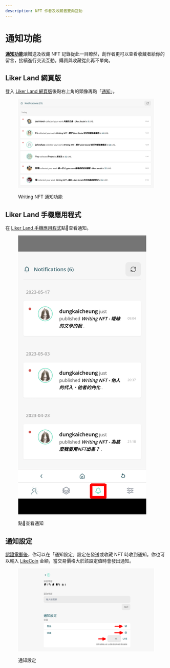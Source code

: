 ```yaml
---
description: NFT 作者及收藏者雙向互動
---
```


# 通知功能

[**通知功能**](https://liker.land/zh-Hant/notifications)讓贈送及收藏 NFT 記錄從此一目瞭然，創作者更可以查看收藏者給你的留言，接續進行交流互動。購買與收藏從此再不單向。

## Liker Land 網頁版

登入 [Liker Land 網頁版](https://liker.land/)後點右上角的頭像再點「[通知](https://liker.land/zh-Hant/notifications)」。

<figure><img src="../../../.gitbook/assets/notifications.png" alt=""><figcaption><p>Writing NFT 通知功能</p></figcaption></figure>

## Liker Land 手機應用程式

在 [Liker Land 手機應用程式](../../../user-guide/liker-land/download.md)點:bell:查看通知。

<figure><img src="../../../.gitbook/assets/Liker Land app Writing NFT 3.png" alt=""><figcaption><p>點<span data-gb-custom-inline data-tag="emoji" data-code="1f514">🔔</span>查看通知</p></figcaption></figure>

## 通知設定

[認證電郵後](follow-creators.md)，你可以在「通知設定」設定在發送或收藏 NFT 時收到通知。你也可以輸入 [LikeCoin](https://like.co/) 金額，當交易價格大於該設定值時會發出通知。

<figure><img src="../../../.gitbook/assets/notifications settings.png" alt=""><figcaption><p>通知設定</p></figcaption></figure>
